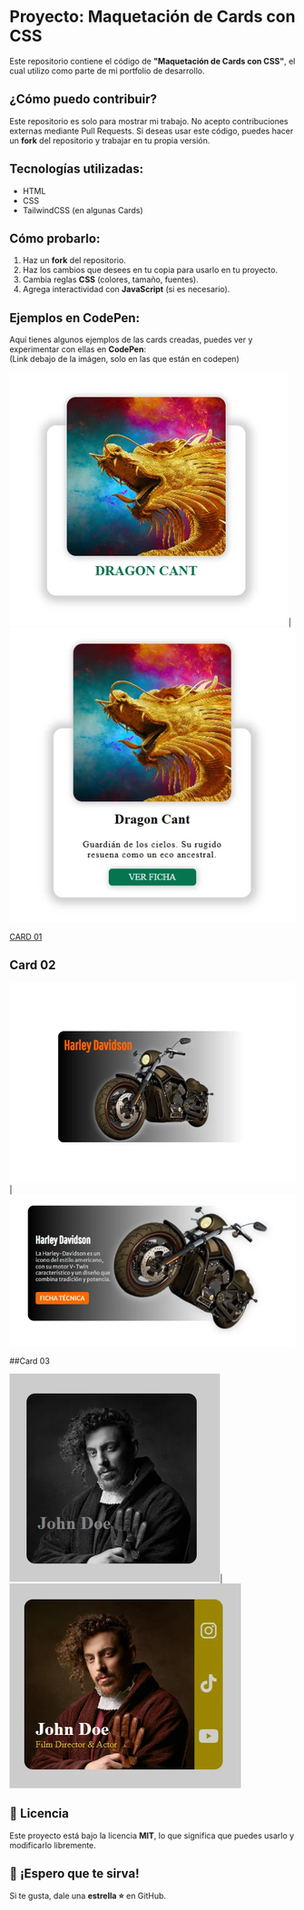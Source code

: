 # Proyecto: Maquetación de Cards con CSS

Este repositorio contiene el código de **"Maquetación de Cards con CSS"**, el cual utilizo como parte de mi portfolio de desarrollo.

## ¿Cómo puedo contribuir?

Este repositorio es solo para mostrar mi trabajo. No acepto contribuciones externas mediante Pull Requests. Si deseas usar este código, puedes hacer un **fork** del repositorio y trabajar en tu propia versión.

## Tecnologías utilizadas:

- HTML
- CSS
- TailwindCSS (en algunas Cards)

## Cómo probarlo:

1. Haz un **fork** del repositorio.
2. Haz los cambios que desees en tu copia para usarlo en tu proyecto.
3. Cambia reglas **CSS** (colores, tamaño, fuentes).
4. Agrega interactividad con **JavaScript** (si es necesario).


## Ejemplos en CodePen:

Aquí tienes algunos ejemplos de las cards creadas, puedes ver y experimentar con ellas en **CodePen**:  
(Link debajo de la imágen, solo en las que están en codepen)

![Card-01-Imagen](https://raw.githubusercontent.com/SSD-Devs/css-cards/refs/heads/main/card-01/card-01.webp)|![Card-01-Imagen](https://raw.githubusercontent.com/SSD-Devs/css-cards/refs/heads/main/card-01/card-01-hover.webp)

[CARD 01](https://codepen.io/Ser2310/pen/ZYEvodP)

## Card 02 

![Card-02-Imagen](https://raw.githubusercontent.com/SSD-Devs/css-cards/refs/heads/main/card-02/card-02.webp)|![Card-02-Imagen-hover](https://raw.githubusercontent.com/SSD-Devs/css-cards/refs/heads/main/card-02/card-02-hover.webp)  


##Card 03 

![Card-03-Imagen](https://raw.githubusercontent.com/SSD-Devs/css-cards/refs/heads/main/card-03/card-03.webp)|![Card-03-Imagen-hover](https://raw.githubusercontent.com/SSD-Devs/css-cards/refs/heads/main/card-03/card-03-hover.webp)  



## 📄 Licencia

Este proyecto está bajo la licencia **MIT**, lo que significa que puedes usarlo y modificarlo libremente.

## 🙌 ¡Espero que te sirva! 

Si te gusta, dale una **estrella ⭐** en GitHub.

